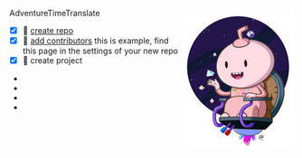 <img align="right" src="/img/016.jpg">AdventureTimeTranslate
- [x] :tangerine:  [create repo](https://github.com/new)  
- [x] :apple:  [add contributors](https://github.com/SophiaOrekhova/AdventureTimeTranslate/settings/access) this is example, find this page in the settings of your new repo
- [x] :green_apple:  create project   
-  
-
-
-
